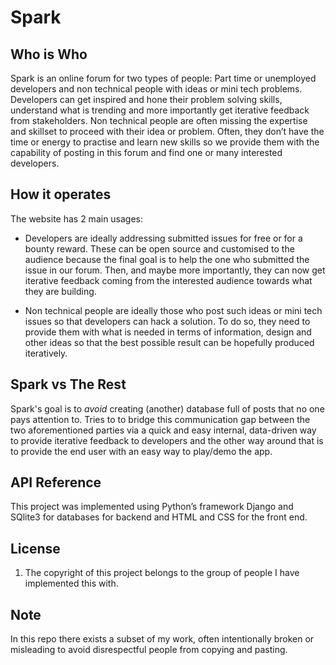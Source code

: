 # Spark

## Who is Who
Spark is an online forum for two types of people: Part time or unemployed developers and non technical people with ideas or mini tech problems.  Developers can get inspired and hone their problem solving skills, understand what is trending and more importantly get iterative feedback from stakeholders.  Non technical people are often missing the expertise and skillset to proceed with their idea or problem.  Often, they don’t have the time or energy to practise and learn new skills so we provide them with the capability of posting in this forum and find one or many interested developers.

## How it operates
The website has 2 main usages:  
* Developers are ideally addressing submitted issues for free or for a bounty reward.  These can be open source and customised to the audience because the final goal is to help the one who submitted the issue in our forum.  Then, and maybe more importantly, they can now get iterative feedback coming from the interested audience towards what they are building.

* Non technical people are ideally those who post such ideas or mini tech issues so that developers can hack a solution.  To do so, they need to provide them with what is needed in terms of information, design and other ideas so that the best possible result can be hopefully produced iteratively.

## Spark vs The Rest
Spark's goal is to *avoid* creating (another) database full of posts that no one pays attention to.  Tries to to bridge this communication gap between the two aforementioned parties via a quick and easy internal, data-driven way to provide iterative feedback to developers and the other way around that is to provide the end user with an easy way to play/demo the app.

## API Reference
This project was implemented using Python’s framework Django and SQlite3 for databases for backend and HTML and CSS for the front end.

## License
1. The copyright of this project belongs to the group of people I have implemented this with.

## Note
In this repo there exists a subset of my work, often intentionally broken or misleading to avoid disrespectful people from copying and
pasting.
